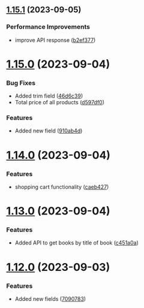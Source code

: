 ## [1.15.1](https://github.com/hossainchisty/LeafLine-Server/compare/v1.15.0...v1.15.1) (2023-09-05)


### Performance Improvements

* improve API response ([b2ef377](https://github.com/hossainchisty/LeafLine-Server/commit/b2ef37720760ca6e8b674d1f62f1b511186d4d93))



# [1.15.0](https://github.com/hossainchisty/LeafLine-Server/compare/v1.14.0...v1.15.0) (2023-09-04)


### Bug Fixes

* Added trim field ([46d6c39](https://github.com/hossainchisty/LeafLine-Server/commit/46d6c39cd0ec1fea72ddfb999636b740c23e517c))
* Total price of all products ([d597df0](https://github.com/hossainchisty/LeafLine-Server/commit/d597df082f97540b6dff0822a6b0f07abc220493))


### Features

* Added new field ([910ab4d](https://github.com/hossainchisty/LeafLine-Server/commit/910ab4d60946d7ad9171f8b2e58785b41b6e0e89))



# [1.14.0](https://github.com/hossainchisty/LeafLine-Server/compare/v1.13.0...v1.14.0) (2023-09-04)


### Features

* shopping cart functionality ([caeb427](https://github.com/hossainchisty/LeafLine-Server/commit/caeb427fe8cb88e3e164c4132e3f9c069d1d5434))



# [1.13.0](https://github.com/hossainchisty/LeafLine-Server/compare/v1.12.0...v1.13.0) (2023-09-04)


### Features

* Added API to get books by title of book ([c451a0a](https://github.com/hossainchisty/LeafLine-Server/commit/c451a0a08e06992f913cfa1dfe73265b79863e1d))



# [1.12.0](https://github.com/hossainchisty/LeafLine-Server/compare/v1.11.0...v1.12.0) (2023-09-03)


### Features

* Added new fields ([7090783](https://github.com/hossainchisty/LeafLine-Server/commit/7090783e5837bc5b8ca42982911b094dff0a1777))



